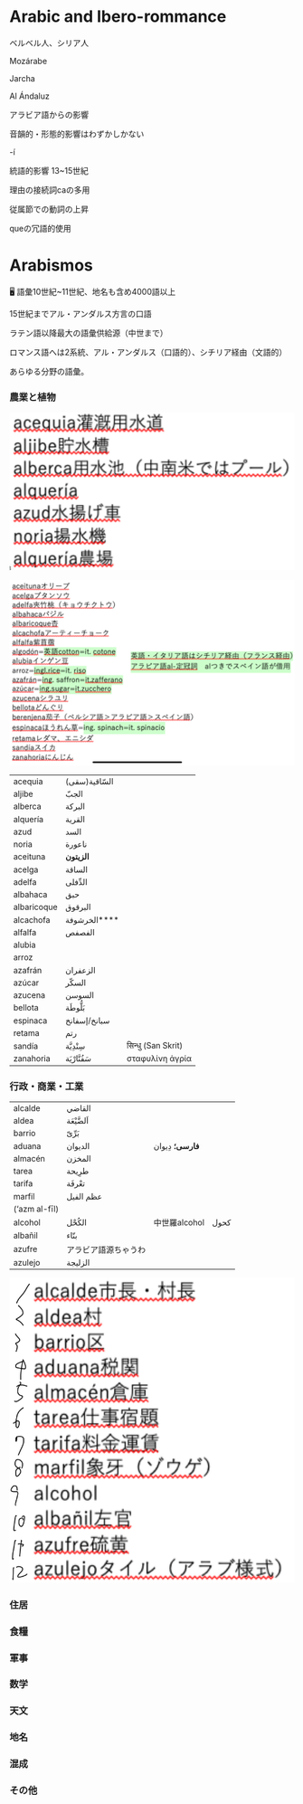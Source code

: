 # Arabic and Ibero-rommance

ベルベル人、シリア人

Mozárabe

Jarcha

Al Ándaluz

アラビア語からの影響

音韻的・形態的影響はわずかしかない

-í

統語的影響 13~15世紀

理由の接続詞caの多用

従属節での動詞の上昇

queの冗語的使用

# Arabismos

<aside>
🖥️ 語彙10世紀~11世紀、地名も含め4000語以上

15世紀までアル・アンダルス方言の口語

ラテン語以降最大の語彙供給源（中世まで）

ロマンス語へは2系統、アル・アンダルス（口語的）、シチリア経由（文語的）

あらゆる分野の語彙。

</aside>

### 農業と植物

![IMG_2568.jpeg](Arabic%20and%20Ibero-rommance%200e722346852e4141986b0afa14430c78/IMG_2568.jpeg)

![IMG_2569.jpeg](Arabic%20and%20Ibero-rommance%200e722346852e4141986b0afa14430c78/IMG_2569.jpeg)

|  |  |  |
| --- | --- | --- |
| acequia | السّاقية(سقى) |  |
| aljibe | الجبّ |  |
| alberca | البركة |  |
| alquería | القرية |  |
| azud | السد |  |
| noria | ناعورة |  |
| aceituna | **الزيتون** |  |
| acelga | الساقة |  |
| adelfa | الدِّفلى |  |
| albahaca | حبق |  |
| albaricoque | البرقوق |  |
| alcachofa | الخرشوفة**⁩** |  |
| alfalfa | الفصفص |  |
| alubia |  |  |
| arroz |  |  |
| azafrán | الزعفران |  |
| azúcar | السكّر |  |
| azucena | السوسن |  |
| bellota | بَلُّوطَة |  |
| espinaca | سبانخ/إسفانخ |  |
| retama | رتم |  |
| sandía | ⁧سِنْدِيَّة | सिन्धु (San Skrit) |
| zanahoria | سَفُنَّارْيَة | σταφυλίνη ἀγρία |

### 行政・商業・工業

|  |  |  |  |
| --- | --- | --- | --- |
| alcalde | القاضي |  |  |
| aldea | اَلضَّيْعَة |  |  |
| barrio | بَرِّیّ |  |  |
| aduana | الدیوان | **فارسی؛** دِيوان |  |
| almacén | المخزن |  |  |
| tarea | طرِيحة |  |  |
| tarifa | تعْرفَة |  |  |
| marfil | عظم الفيل
(‘azm al-fīl) |  |  |
| alcohol | الكُحْل | 中世羅alcohol | كحول |
| albañil | بنّاء |  |  |
| azufre | アラビア語源ちゃうわ |  |  |
| azulejo | الزليجة |  |  |

![IMG_2570.jpeg](Arabic%20and%20Ibero-rommance%200e722346852e4141986b0afa14430c78/IMG_2570.jpeg)

### 住居

### 食糧

### 軍事

### 数学

### 天文

### 地名

### 混成

### その他